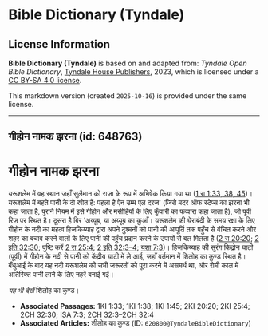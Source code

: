 # Bible Dictionary (Tyndale)

## License Information

**Bible Dictionary (Tyndale)** is based on and adapted from: _Tyndale Open Bible Dictionary_, [Tyndale House Publishers](https://tyndaleopenresources.com/), 2023, which is licensed under a [CC BY-SA 4.0 license](https://creativecommons.org/licenses/by-sa/4.0/legalcode.en).

This markdown version (created `2025-10-16`) is provided under the same license.



--------------------------------

## गीहोन नामक झरना (id: 648763)

गीहोन नामक झरना
===============

यरूशलेम में वह स्थान जहाँ सुलैमान को राजा के रूप में अभिषेक किया गया था ([1 रा 1:33, 38, 45](https://ref.ly/1Kgs1:33,1Kgs1:38,1Kgs1:45))। यरूशलेम में बहते पानी के दो स्रोत हैं: पहला है ऐन उम्म एल दरज’ (जिसे मदर ऑफ स्टेप्स का झरना भी कहा जाता है, पुराने नियम में इसे गीहोन और मसीहियों के लिए कुँवारी का फव्वारा कहा जाता है), जो पूर्वी रिज पर स्थित है। दूसरा है बिर ’अय्यूब, या अय्यूब का कुआँ। यरूशलेम की घेराबंदी के समय रक्षा के लिए गीहोन के नदी का महत्व हिजकिय्याह द्वारा अपने दुश्मनों को पानी की आपूर्ति तक पहुँच से वंचित करने और शहर का बचाव करने वालों के लिए पानी की पहुँच प्रदान करने के उपायों से बल मिलता है ([2 रा 20:20](https://ref.ly/2Kgs20:20); [2 इति 32:30](https://ref.ly/2Chr32:30); पुष्टि करें [2 रा 25:4](https://ref.ly/2Kgs25:4); [2 इति 32:3–4](https://ref.ly/2Chr32:3-2Chr32:4); [यशा 7:3](https://ref.ly/Isa7:3))। हिजकिय्याह की सुरंग किद्रोन घाटी (पूर्वी) में गीहोन के नदी से पानी को केंद्रीय घाटी में ले आई, जहाँ वर्तमान में शिलोह का कुण्ड स्थित है। बँधुआई के बाद यह नदी यरूशलेम की सभी जरूरतों को पूरा करने में असमर्थ था, और रोमी काल में अतिरिक्त पानी लाने के लिए नहरें बनाई गईं।

*यह भी देखें*  शिलोह का कुण्ड।

* **Associated Passages:** 1KI 1:33; 1KI 1:38; 1KI 1:45; 2KI 20:20; 2KI 25:4; 2CH 32:30; ISA 7:3; 2CH 32:3–2CH 32:4
* **Associated Articles:** शीलोह का कुण्ड (ID: `620800@TyndaleBibleDictionary`)

